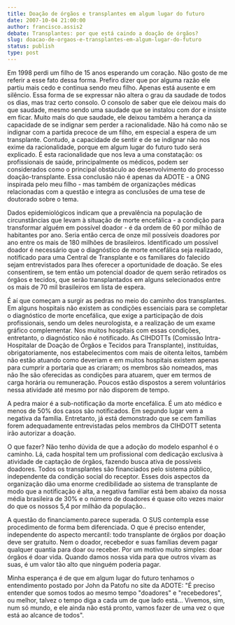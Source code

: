 ```yaml
---
title: Doação de órgãos e transplantes em algum lugar do futuro
date: 2007-10-04 21:00:00
author: francisco.assis2
debate: Transplantes: por que está caindo a doação de órgãos?
slug: doacao-de-orgaos-e-transplantes-em-algum-lugar-do-futuro
status: publish 
type: post
---
```


Em 1998 perdi um filho de 15 anos esperando um coração. Não gosto de me referir a esse fato dessa forma. Prefiro dizer que por alguma razão ele partiu mais cedo e continua sendo meu filho. Apenas está ausente e em silêncio. Essa forma de se expressar não altera o grau da saudade de todos os dias, mas traz certo consolo. O consolo de saber que ele deixou mais do que saudade, mesmo sendo uma saudade que se instalou com dor e insiste em ficar. Muito mais do que saudade, ele deixou também a herança da capacidade de se indignar sem perder a racionalidade. Não há como não se indignar com a partida precoce de um filho, em especial a espera de um transplante. Contudo, a capacidade de sentir e de se indignar não nos exime da racionalidade, porque em algum lugar do futuro tudo será explicado. É esta racionalidade que nos leva a uma constatação: os profissionais de saúde, principalmente os médicos, podem ser considerados como o principal obstáculo ao desenvolvimento do processo doação-transplante. Essa conclusão não é apenas da ADOTE - a ONG inspirada pelo meu filho - mas também de organizações médicas relacionadas com a questão e integra as conclusões de uma tese de doutorado sobre o tema.  

  

Dados epidemiológicos indicam que a prevalência na população de circunstâncias que levam à situação de morte encefálica - a condição para transformar alguém em possível doador - é da ordem de 60 por milhão de habitantes por ano. Seria então cerca de onze mil possíveis doadores por ano entre os mais de 180 milhões de brasileiros. Identificado um possível doador é necessário que o diagnóstico de morte encefálica seja realizado, notificado para uma Central de Transplante e os familiares do falecido sejam entrevistados para lhes oferecer a oportunidade de doação. Se eles consentirem, se tem então um potencial doador de quem serão retirados os órgãos e tecidos, que serão transplantados em alguns selecionados entre os mais de 70 mil brasileiros em lista de espera.  

  

É aí que começam a surgir as pedras no meio do caminho dos transplantes. Em alguns hospitais não existem as condições essenciais para se completar o diagnóstico de morte encefálica, que exige a participação de dois profissionais, sendo um deles neurologista, e a realização de um exame gráfico complementar. Nos muitos hospitais com essas condições, entretanto, o diagnóstico não é notificado. As CIHDOTTs (Comissão Intra-Hospitalar de Doação de Órgãos e Tecidos para Transplante), instituídas, obrigatoriamente, nos estabelecimentos com mais de oitenta leitos, também não estão atuando como deveriam e em muitos hospitais existem apenas para cumprir a portaria que as criaram; os membros são nomeados, mas não lhe são oferecidas as condições para atuarem, quer em termos de carga horária ou remuneração. Poucos estão dispostos a serem voluntários nessa atividade até mesmo por não disporem de tempo.   

  

A pedra maior é a sub-notificação da morte encefálica. É um ato médico e menos de 50% dos casos são notificados. Em segundo lugar vem a negativa da família. Entretanto, já está demonstrado que se cem famílias forem adequadamente entrevistadas pelos membros da CIHDOTT setenta irão autorizar a doação.  

  

O que fazer? Não tenho dúvida de que a adoção do modelo espanhol é o caminho. Lá, cada hospital tem um profissional com dedicação exclusiva à atividade de captação de órgãos, fazendo busca ativa de possíveis doadores. Todos os transplantes são financiados pelo sistema público, independente da condição social do receptor. Esses dois aspectos da organização dão uma enorme credibilidade ao sistema de transplante de modo que a notificação é alta, a negativa familiar está bem abaixo da nossa média brasileira de 30% e o número de doadores é quase oito vezes maior do que os nossos 5,4 por milhão da população..  

  

A questão do financiamento.parece superada. O SUS contempla esse procedimento de forma bem diferenciada. O que é preciso entender, independente do aspecto mercantil: todo transplante de órgãos por doação deve ser gratuito. Nem o doador, recebedor e suas famílias devem pagar qualquer quantia para doar ou receber. Por um motivo muito simples: doar órgãos é doar vida. Quando damos nossa vida para que outros vivam as suas, é um valor tão alto que ninguém poderia pagar.   

  

Minha esperança é de que em algum lugar do futuro tenhamos o entendimento postado por John da Patofu no site da ADOTE: "É preciso entender que somos todos ao mesmo tempo "doadores" e "recebedores", ou melhor, talvez o tempo diga a cada um de que lado está... Vivemos, sim, num só mundo, e ele ainda não está pronto, vamos fazer de uma vez o que está ao alcance de todos".
